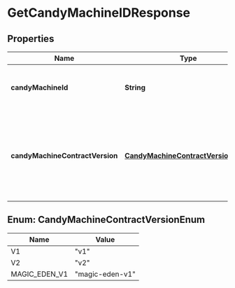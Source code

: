 

# GetCandyMachineIDResponse


## Properties

Name | Type | Description | Notes
------------ | ------------- | ------------- | -------------
**candyMachineId** | **String** | The ID of the candy machine that minted the NFT |  [optional]
**candyMachineContractVersion** | [**CandyMachineContractVersionEnum**](#CandyMachineContractVersionEnum) | Whether or not this corresponds to candy machine v1, candy machine v2, or a Magic Eden candy machine. |  [optional]



## Enum: CandyMachineContractVersionEnum

Name | Value
---- | -----
V1 | &quot;v1&quot;
V2 | &quot;v2&quot;
MAGIC_EDEN_V1 | &quot;magic-eden-v1&quot;



